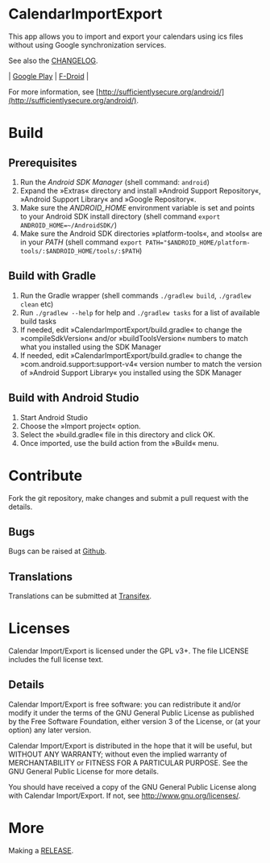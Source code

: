 
# CalendarImportExport

This app allows you to import and export your calendars using ics files without using Google synchronization services.

See also the [CHANGELOG](CHANGELOG.md).

| [Google Play](https://play.google.com/store/apps/details?id=org.sufficientlysecure.ical) | [F-Droid](https://f-droid.org/app/org.sufficientlysecure.ical) |

For more information, see [http://sufficientlysecure.org/android/](http://sufficientlysecure.org/android/).


# Build

## Prerequisites

1. Run the _Android SDK Manager_ (shell command: ``android``)
2. Expand the »Extras« directory and install »Android Support Repository«,
   »Android Support Library« and »Google Repository«.
3. Make sure the *ANDROID_HOME* environment variable is set and points to your Android SDK
   install directory (shell command ``export ANDROID_HOME=~/AndroidSDK/``)
4. Make sure the Android SDK directories »platform-tools«, and »tools« are in your
   *PATH* (shell command ``export PATH="$ANDROID_HOME/platform-tools/:$ANDROID_HOME/tools/:$PATH``)

## Build with Gradle

1. Run the Gradle wrapper (shell commands ``./gradlew build``, ``./gradlew clean`` etc)
2. Run ``./gradlew --help`` for help and ``./gradlew tasks`` for a list of available build tasks
3. If needed, edit »CalendarImportExport/build.gradle« to change the »compileSdkVersion«
   and/or »buildToolsVersion« numbers to match what you installed using the SDK Manager
4. If needed, edit »CalendarImportExport/build.gradle« to change the »com.android.support:support-v4«
   version number to match the version of »Android Support Library« you installed
   using the SDK Manager

## Build with Android Studio

1. Start Android Studio
2. Choose the »Import project« option.
3. Select the »build.gradle« file in this directory and click OK.
4. Once imported, use the build action from the »Build« menu.


# Contribute

Fork the git repository, make changes and submit a pull request with the details.

## Bugs

Bugs can be raised at [Github](https://github.com/SufficientlySecure/calendar-import-export/issues).

## Translations

Translations can be submitted at [Transifex](https://www.transifex.com/sufficientlysecure/calendar-import-export/).


# Licenses

Calendar Import/Export is licensed under the GPL v3+.
The file LICENSE includes the full license text.

## Details

Calendar Import/Export is free software: you can redistribute it and/or modify
it under the terms of the GNU General Public License as published by
the Free Software Foundation, either version 3 of the License, or
(at your option) any later version.

Calendar Import/Export is distributed in the hope that it will be useful,
but WITHOUT ANY WARRANTY; without even the implied warranty of
MERCHANTABILITY or FITNESS FOR A PARTICULAR PURPOSE.  See the
GNU General Public License for more details.

You should have received a copy of the GNU General Public License
along with Calendar Import/Export.  If not, see <http://www.gnu.org/licenses/>.


# More

Making a [RELEASE](RELEASE.md).